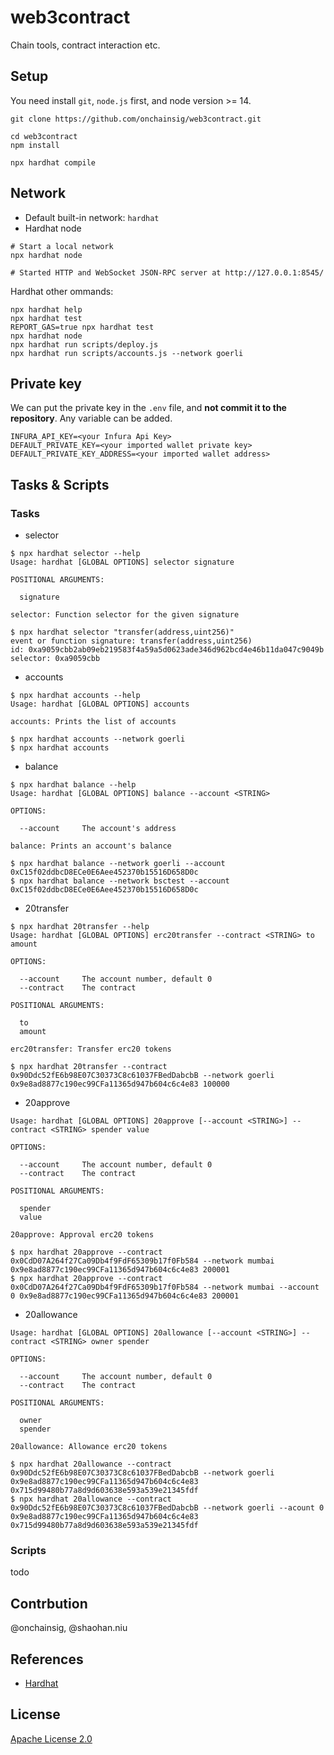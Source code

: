 # web3contract

Chain tools, contract interaction etc.

## Setup

You need install `git`, `node.js` first, and node version >= 14.

```shell
git clone https://github.com/onchainsig/web3contract.git

cd web3contract
npm install

npx hardhat compile
```

## Network

- Default built-in network: `hardhat`
- Hardhat node

```shell
# Start a local network
npx hardhat node

# Started HTTP and WebSocket JSON-RPC server at http://127.0.0.1:8545/
```

Hardhat other ommands:

```shell
npx hardhat help
npx hardhat test
REPORT_GAS=true npx hardhat test
npx hardhat node
npx hardhat run scripts/deploy.js
npx hardhat run scripts/accounts.js --network goerli
```

## Private key

We can put the private key in the `.env` file, and **not commit it to the repository**. Any variable can be added.

```shell
INFURA_API_KEY=<your Infura Api Key>
DEFAULT_PRIVATE_KEY=<your imported wallet private key>
DEFAULT_PRIVATE_KEY_ADDRESS=<your imported wallet address>
```

## Tasks & Scripts

### Tasks

- selector

```shell
$ npx hardhat selector --help
Usage: hardhat [GLOBAL OPTIONS] selector signature

POSITIONAL ARGUMENTS:

  signature

selector: Function selector for the given signature

$ npx hardhat selector "transfer(address,uint256)"
event or function signature: transfer(address,uint256) 
id: 0xa9059cbb2ab09eb219583f4a59a5d0623ade346d962bcd4e46b11da047c9049b 
selector: 0xa9059cbb
```

- accounts

```shell
$ npx hardhat accounts --help
Usage: hardhat [GLOBAL OPTIONS] accounts

accounts: Prints the list of accounts

$ npx hardhat accounts --network goerli
$ npx hardhat accounts
```

- balance

```shell
$ npx hardhat balance --help
Usage: hardhat [GLOBAL OPTIONS] balance --account <STRING>

OPTIONS:

  --account     The account's address 

balance: Prints an account's balance

$ npx hardhat balance --network goerli --account 0xC15f02ddbcD8ECe0E6Aee452370b15516D658D0c
$ npx hardhat balance --network bsctest --account 0xC15f02ddbcD8ECe0E6Aee452370b15516D658D0c
```

- 20transfer

```shell
$ npx hardhat 20transfer --help
Usage: hardhat [GLOBAL OPTIONS] erc20transfer --contract <STRING> to amount

OPTIONS:

  --account     The account number, default 0 
  --contract    The contract 

POSITIONAL ARGUMENTS:

  to    
  amount

erc20transfer: Transfer erc20 tokens

$ npx hardhat 20transfer --contract 0x90Ddc52fE6b98E07C30373C8c61037FBedDabcbB --network goerli 0x9e8ad8877c190ec99CFa11365d947b604c6c4e83 100000
```

- 20approve

```shell
Usage: hardhat [GLOBAL OPTIONS] 20approve [--account <STRING>] --contract <STRING> spender value

OPTIONS:

  --account     The account number, default 0 
  --contract    The contract 

POSITIONAL ARGUMENTS:

  spender
  value  

20approve: Approval erc20 tokens

$ npx hardhat 20approve --contract 0x0CdD07A264f27Ca09Db4f9FdF65309b17f0Fb584 --network mumbai 0x9e8ad8877c190ec99CFa11365d947b604c6c4e83 200001
$ npx hardhat 20approve --contract 0x0CdD07A264f27Ca09Db4f9FdF65309b17f0Fb584 --network mumbai --account 0 0x9e8ad8877c190ec99CFa11365d947b604c6c4e83 200001
```

- 20allowance

```shell
Usage: hardhat [GLOBAL OPTIONS] 20allowance [--account <STRING>] --contract <STRING> owner spender

OPTIONS:

  --account     The account number, default 0 
  --contract    The contract 

POSITIONAL ARGUMENTS:

  owner  
  spender

20allowance: Allowance erc20 tokens

$ npx hardhat 20allowance --contract 0x90Ddc52fE6b98E07C30373C8c61037FBedDabcbB --network goerli 0x9e8ad8877c190ec99CFa11365d947b604c6c4e83 0x715d99480b77a8d9d603638e593a539e21345fdf
$ npx hardhat 20allowance --contract 0x90Ddc52fE6b98E07C30373C8c61037FBedDabcbB --network goerli --acount 0 0x9e8ad8877c190ec99CFa11365d947b604c6c4e83 0x715d99480b77a8d9d603638e593a539e21345fdf
```

### Scripts

todo

## Contrbution

@onchainsig, @shaohan.niu

## References

- [Hardhat](https://hardhat.org/)

## License

[Apache License 2.0](LICENSE)
